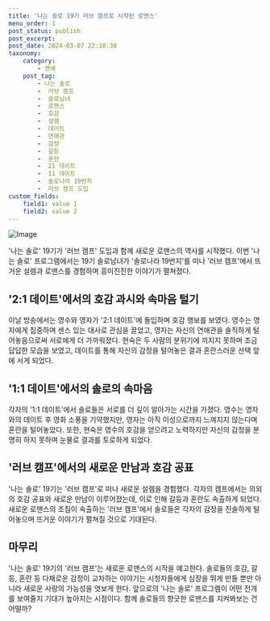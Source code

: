 ```yaml
---
title: '나는 솔로 19기 러브 캠프로 시작된 로맨스'
menu_order: 1
post_status: publish
post_excerpt: 
post_date: 2024-03-07 22:18:30
taxonomy:
    category:
        - 연예
    post_tag:
        - 나는 솔로
        -  러브 캠프
        -  솔로남녀
        -  로맨스
        -  호감
        -  설렘
        -  데이트
        -  연애관
        -  감정
        -  갈등
        -  혼란
        -  21 데이트
        -  11 데이트
        -  솔로나라 19번지
        -  러브 캠프 도입
custom_fields:
    field1: value 1
    field2: value 2
---
```


![Image](https://ssl.pstatic.net/mimgnews/image/477/2024/03/07/0000477240_001_20240307102603997.jpg?type=w540)

'나는 솔로' 19기가 '러브 캠프' 도입과 함께 새로운 로맨스의 역사를 시작했다. 이번 '나는 솔로' 프로그램에서는 19기 솔로남녀가 '솔로나라 19번지'를 떠나 '러브 캠프'에서 뜨거운 설렘과 로맨스를 경험하며 흥미진진한 이야기가 펼쳐졌다.
## '2:1 데이트'에서의 호감 과시와 속마음 털기
이날 방송에서는 영수와 영자가 '2:1 데이트'에 돌입하며 호감 행보를 보였다. 영수는 영자에게 집중하며 센스 있는 대사로 관심을 끌었고, 영자는 자신의 연애관을 솔직하게 털어놓음으로써 서로에게 더 가까워졌다. 현숙은 두 사람의 분위기에 끼지지 못하며 조금 답답한 모습을 보였고, 데이트를 통해 자신의 감정을 털어놓은 결과 혼란스러운 선택 앞에 서게 되었다.
## '1:1 데이트'에서의 솔로의 속마음
각자의 '1:1 데이트'에서 솔로들은 서로를 더 깊이 알아가는 시간을 가졌다. 영수는 영자와의 데이트 후 영화 소풍을 기약했지만, 영자는 아직 이성으로까지 느껴지지 않는다며 혼란을 털어놓았다. 또한, 현숙은 영수의 호감을 얻으려고 노력하지만 자신의 감정을 분명히 하지 못하며 눈물로 결과를 토로하게 되었다.
## '러브 캠프'에서의 새로운 만남과 호감 공표
'나는 솔로' 19기는 '러브 캠프'로 떠나 새로운 설렘을 경험했다. 각자의 캠프에서는 의외의 호감 공표와 새로운 만남이 이루어졌는데, 이로 인해 갈등과 혼란도 속출하게 되었다. 새로운 로맨스의 조짐이 속출하는 '러브 캠프'에서 솔로들은 각자의 감정을 진솔하게 털어놓으며 뜨거운 이야기가 펼쳐질 것으로 기대된다.
## 마무리
'나는 솔로' 19기의 '러브 캠프'는 새로운 로맨스의 시작을 예고한다. 솔로들의 호감, 갈등, 혼란 등 다채로운 감정이 교차하는 이야기는 시청자들에게 심장을 뛰게 만들 뿐만 아니라 새로운 사랑의 가능성을 엿보게 한다. 앞으로의 '나는 솔로' 프로그램이 어떤 전개를 보여줄지 기대가 높아지는 시점이다. 함께 솔로들의 향긋한 로맨스를 지켜봐보는 건 어떨까?
